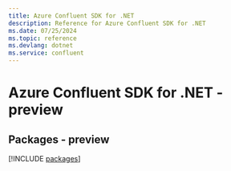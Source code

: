 ```yaml
---
title: Azure Confluent SDK for .NET
description: Reference for Azure Confluent SDK for .NET
ms.date: 07/25/2024
ms.topic: reference
ms.devlang: dotnet
ms.service: confluent
---
```

# Azure Confluent SDK for .NET - preview
## Packages - preview
[!INCLUDE [packages](confluent-index.md)]